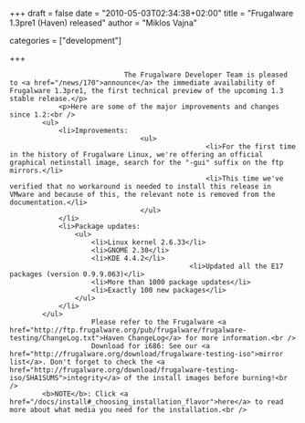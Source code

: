 
+++
draft = false
date = "2010-05-03T02:34:38+02:00"
title = "Frugalware 1.3pre1 (Haven) released"
author = "Miklos Vajna"

categories = ["development"]

+++

                                The Frugalware Developer Team is pleased to <a href="/news/170">announce</a> the immediate availability of Frugalware 1.3pre1, the first technical preview of the upcoming 1.3 stable release.</p>
                <p>Here are some of the major improvements and changes since 1.2:<br />
            <ul>
                <li>Improvements:
                                    <ul>
                                                    <li>For the first time in the history of Frugalware Linux, we're offering an official graphical netinstall image, search for the "-gui" suffix on the ftp mirrors.</li>
                                                    <li>This time we've verified that no workaround is needed to install this release in VMware and because of this, the relevant note is removed from the documentation.</li>
                                    </ul>
                </li>
                <li>Package updates:
                    <ul>
                        <li>Linux kernel 2.6.33</li>
                        <li>GNOME 2.30</li>
                        <li>KDE 4.4.2</li>
                                                <li>Updated all the E17 packages (version 0.9.9.063)</li>
                        <li>More than 1000 package updates</li>
                        <li>Exactly 100 new packages</li>
                    </ul>
                </li>
            </ul>
                        Please refer to the Frugalware <a href="http://ftp.frugalware.org/pub/frugalware/frugalware-testing/ChangeLog.txt">Haven ChangeLog</a> for more information.<br />
                        Download for i686: See our <a href="http://frugalware.org/download/frugalware-testing-iso">mirror list</a>. Don't forget to check the <a href="http://frugalware.org/download/frugalware-testing-iso/SHA1SUMS">integrity</a> of the install images before burning!<br />
            <b>NOTE</b>: Click <a href="/docs/install#_choosing_installation_flavor">here</a> to read more about what media you need for the installation.<br />
            
        